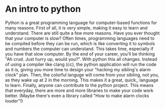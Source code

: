 # An intro to python
Python is a great programming language for computer-based functions for many reasons. First of all, it is very simple, making it easy to learn and understand. There are still quite a few more reasons. Have you ever thought that your computer is slow? Often times, programming languages need to be compiled before they can be run, which is like converting it to symbols and numbers the computer can understand. This takes time, especially if you have that slow computer. By the end of your career, you'll be thinking "Ah crud. Just hurry up, would you?". With python this all changes. Instead of using a compiler like clang (cc), the python application will run the code as it is, giving you more time to design your "hacking my sibling's alarm clock" plan. Then, the colorful languge will come from your sibling, not you, as they wake up at 2 in the morning. This makes it a great, quick,, language to learn. Finally, anyone can contribute to the python project. This means that everyday, there are more and more libraries to make your code work better. (Maybe there's even a library called "How to make alarm clocks louder"!)
